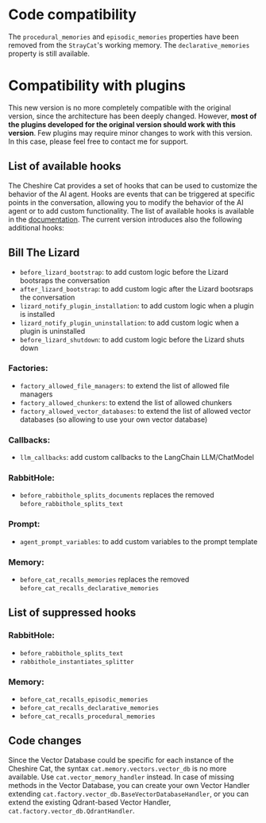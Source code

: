 # Code compatibility
The `procedural_memories` and `episodic_memories` properties have been removed from the `StrayCat`'s working memory.
The `declarative_memories` property is still available.

# Compatibility with plugins
This new version is no more completely compatible with the original version, since the architecture has been deeply changed.
However, **most of the plugins developed for the original version should work with this version**.
Few plugins may require minor changes to work with this version.
In this case, please feel free to contact me for support.

## List of available hooks
The Cheshire Cat provides a set of hooks that can be used to customize the behavior of the AI agent. Hooks are events that can be
triggered at specific points in the conversation, allowing you to modify the behavior of the AI agent or to add custom functionality.
The list of available hooks is available in the [documentation](https://deepwiki.com/matteocacciola/cheshirecat-core).
The current version introduces also the following additional hooks:

## Bill The Lizard
- `before_lizard_bootstrap`: to add custom logic before the Lizard bootsraps the conversation
- `after_lizard_bootstrap`: to add custom logic after the Lizard bootsraps the conversation
- `lizard_notify_plugin_installation`: to add custom logic when a plugin is installed
- `lizard_notify_plugin_uninstallation`: to add custom logic when a plugin is uninstalled
- `before_lizard_shutdown`: to add custom logic before the Lizard shuts down

### Factories:
- `factory_allowed_file_managers`: to extend the list of allowed file managers
- `factory_allowed_chunkers`: to extend the list of allowed chunkers
- `factory_allowed_vector_databases`: to extend the list of allowed vector databases (so allowing to use your own vector database)

### Callbacks:
- `llm_callbacks`: add custom callbacks to the LangChain LLM/ChatModel

### RabbitHole:
- `before_rabbithole_splits_documents` replaces the removed `before_rabbithole_splits_text`

### Prompt:
- `agent_prompt_variables`: to add custom variables to the prompt template

### Memory:
- `before_cat_recalls_memories` replaces the removed `before_cat_recalls_declarative_memories`

## List of suppressed hooks

### RabbitHole:
- `before_rabbithole_splits_text`
- `rabbithole_instantiates_splitter`

### Memory:
- `before_cat_recalls_episodic_memories`
- `before_cat_recalls_declarative_memories`
- `before_cat_recalls_procedural_memories`

## Code changes
Since the Vector Database could be specific for each instance of the Cheshire Cat, the syntax `cat.memory.vectors.vector_db`
is no more available. Use `cat.vector_memory_handler` instead. In case of missing methods in the Vector Database, you can
create your own Vector Handler extending `cat.factory.vector_db.BaseVectorDatabaseHandler`, or you can extend the existing
Qdrant-based Vector Handler, `cat.factory.vector_db.QdrantHandler`.